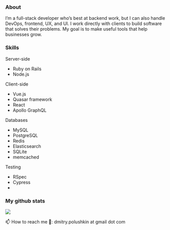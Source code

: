 ### About

I’m a full-stack developer who’s best at backend work, but I can also handle DevOps, frontend, UX, and UI. I work directly with clients to build software that solves their problems. My goal is to make useful tools that help businesses grow.

### Skills

Server-side
- Ruby on Rails
- Node.js

Client-side
- Vue.js
- Quasar framework
- React
- Apollo GraphQL
  
Databases
- MySQL
- PostgreSQL
- Redis
- Elasticsearch
- SQLite
- memcached
  
Testing
- RSpec
- Cypress
- 
### My github stats

<img src="https://github-readme-stats.vercel.app/api?username=dmitry&show_icons=true&include_all_commits=true&count_private=true&hide_title=true" />

📫 How to reach me 👋: dmitry.polushkin at gmail dot com
